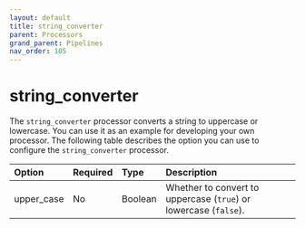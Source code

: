 ```yaml
---
layout: default
title: string_converter
parent: Processors
grand_parent: Pipelines
nav_order: 105
---
```


# string_converter


The `string_converter` processor converts a string to uppercase or lowercase. You can use it as an example for developing your own processor. The following table describes the option you can use to configure the `string_converter` processor.

<!--
This table is autogenerated. Do not edit it.
- name: string_converter
- pluginType: processor
- source: https://github.com/opensearch-project/data-prepper/blob/c4455a7785bc2da4358067c217be7085e0bc8d0f/data-prepper-plugins/common/src/main/java/org/opensearch/dataprepper/plugins/processor/StringProcessor.java
-->

Option | Required | Type | Description
:--- | :--- | :--- | :---
upper_case | No | Boolean | Whether to convert to uppercase (`true`) or lowercase (`false`).

<!---## Configuration

Content will be added to this section.

## Metrics

Content will be added to this section.--->